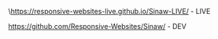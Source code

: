 \https://responsive-websites-live.github.io/Sinaw-LIVE/ - LIVE

https://github.com/Responsive-Websites/Sinaw/ - DEV
